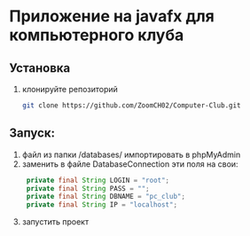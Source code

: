 # Приложение на javafx для компьютерного клуба

## Установка
1. клонируйте репозиторий
   ```bash
   git clone https://github.com/ZoomCH02/Computer-Club.git

## Запуск:

1. файл из папки /databases/ импортировать в phpMyAdmin
2. заменить в файле DatabaseConnection эти поля на свои:
   ```java
    private final String LOGIN = "root";
    private final String PASS = "";
    private final String DBNAME = "pc_club";
    private final String IP = "localhost";
3. запустить проект
